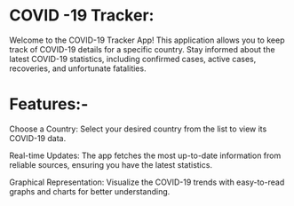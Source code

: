 # COVID -19 Tracker:
Welcome to the COVID-19 Tracker App! This application allows you to keep track of COVID-19 details for a specific country. Stay informed about the latest COVID-19 statistics, including confirmed cases, active cases, recoveries, and unfortunate fatalities.

# Features:-
Choose a Country: Select your desired country from the list to view its COVID-19 data.

Real-time Updates: The app fetches the most up-to-date information from reliable sources, ensuring you have the latest statistics.

Graphical Representation: Visualize the COVID-19 trends with easy-to-read graphs and charts for better understanding.


